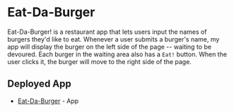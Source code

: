 # Eat-Da-Burger

Eat-Da-Burger! is a restaurant app that lets users input the names of burgers they'd like to eat. Whenever a user submits a burger's name, my app will display the burger on the left side of the page -- waiting to be devoured. Each burger in the waiting area also has a `Eat!` button. When the user clicks it, the burger will move to the right side of the page.

## Deployed App
* [Eat-Da-Burger](https://afternoon-sea-50798.herokuapp.com) - App
